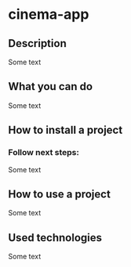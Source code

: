 # cinema-app
## Description

Some text

## What you can do

Some text

## How to install a project
### Follow next steps:

Some text

## How to use a project

Some text

## Used technologies

Some text
